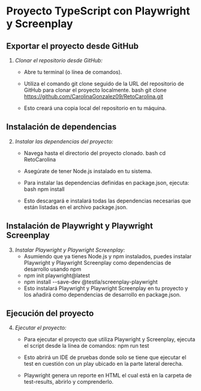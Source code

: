 # Proyecto TypeScript con Playwright y Screenplay

## Exportar el proyecto desde GitHub

1. *Clonar el repositorio desde GitHub:*
   - Abre tu terminal (o línea de comandos).
   - Utiliza el comando git clone seguido de la URL del repositorio de GitHub para clonar el proyecto localmente.
     bash
     git clone https://github.com/CarolinaGonzalez09/RetoCarolina.git
     
   - Esto creará una copia local del repositorio en tu máquina.

## Instalación de dependencias

2. *Instalar las dependencias del proyecto:*
   - Navega hasta el directorio del proyecto clonado.
     bash
     cd RetoCarolina
     
   - Asegúrate de tener Node.js instalado en tu sistema.
   - Para instalar las dependencias definidas en package.json, ejecuta:
     bash
     npm install
     
   - Esto descargará e instalará todas las dependencias necesarias que están listadas en el archivo package.json.

## Instalación de Playwright y Playwright Screenplay

3. *Instalar Playwright y Playwright Screenplay:*
   - Asumiendo que ya tienes Node.js y npm instalados, puedes instalar Playwright y Playwright Screenplay como dependencias de desarrollo usando npm
   - npm init playwright@latest
   - npm install --save-dev @testla/screenplay-playwright
   - Esto instalará Playwright y Playwright Screenplay en tu proyecto y los añadirá como dependencias de desarrollo en package.json.

## Ejecución del proyecto

4. *Ejecutar el proyecto:*
   - Para ejecutar el proyecto que utiliza Playwright y Screenplay, ejecuta el script desde la línea de comandos:
     npm run test
   - Esto abrirá un IDE de pruebas donde solo se tiene que ejecutar el test en cuestión con un play ubicado en la parte lateral derecha.
  
   - Playwright genera un reporte en HTML el cual está en la carpeta de test-results, abrirlo y comprenderlo.

